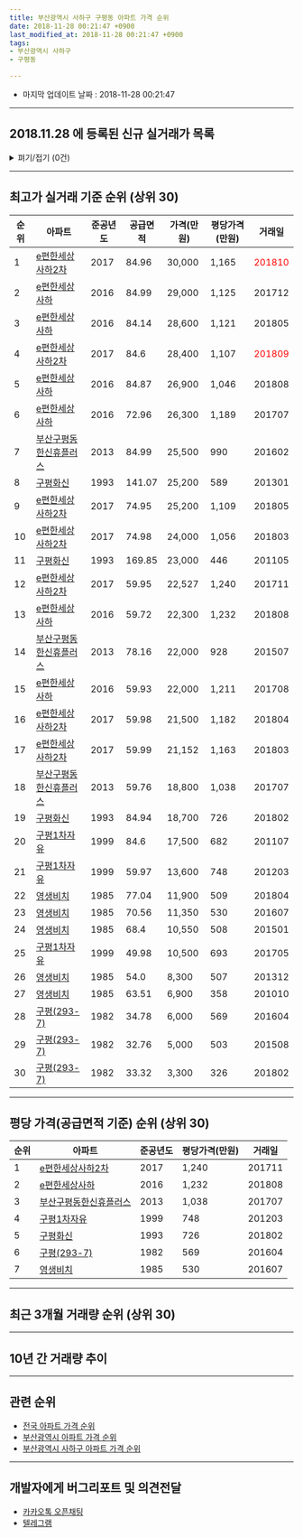 ```yaml
---
title: 부산광역시 사하구 구평동 아파트 가격 순위
date: 2018-11-28 00:21:47 +0900
last_modified_at: 2018-11-28 00:21:47 +0900
tags:
- 부산광역시 사하구
- 구평동

---
```


* 마지막 업데이트 날짜 : 2018-11-28 00:21:47

---

## 2018.11.28 에 등록된 신규 실거래가 목록

<details>
<summary>펴기/접기 (0건)</summary>
<div markdown="1">

|아파트|준공년도|공급면적|가격(만원)|평당가격(만원)|거래일|
|---|---|---|---|---|---|
|없음||||||


</div>
</details>

---

## 최고가 실거래 기준 순위 (상위 30)


|순위|아파트|준공년도|공급면적|가격(만원)|평당가격(만원)|거래일|
|---|---|---|---|---|---|---|
|1|[e편한세상사하2차](https://search.naver.com/search.naver?query=%EB%B6%80%EC%82%B0%EA%B4%91%EC%97%AD%EC%8B%9C+%EC%82%AC%ED%95%98%EA%B5%AC+%EA%B5%AC%ED%8F%89%EB%8F%99+e%ED%8E%B8%ED%95%9C%EC%84%B8%EC%83%81%EC%82%AC%ED%95%982%EC%B0%A8)|2017|84.96|30,000|1,165|<span style="color:red">201810</span>|
|2|[e편한세상사하](https://search.naver.com/search.naver?query=%EB%B6%80%EC%82%B0%EA%B4%91%EC%97%AD%EC%8B%9C+%EC%82%AC%ED%95%98%EA%B5%AC+%EA%B5%AC%ED%8F%89%EB%8F%99+e%ED%8E%B8%ED%95%9C%EC%84%B8%EC%83%81%EC%82%AC%ED%95%98)|2016|84.99|29,000|1,125|201712|
|3|[e편한세상사하](https://search.naver.com/search.naver?query=%EB%B6%80%EC%82%B0%EA%B4%91%EC%97%AD%EC%8B%9C+%EC%82%AC%ED%95%98%EA%B5%AC+%EA%B5%AC%ED%8F%89%EB%8F%99+e%ED%8E%B8%ED%95%9C%EC%84%B8%EC%83%81%EC%82%AC%ED%95%98)|2016|84.14|28,600|1,121|201805|
|4|[e편한세상사하2차](https://search.naver.com/search.naver?query=%EB%B6%80%EC%82%B0%EA%B4%91%EC%97%AD%EC%8B%9C+%EC%82%AC%ED%95%98%EA%B5%AC+%EA%B5%AC%ED%8F%89%EB%8F%99+e%ED%8E%B8%ED%95%9C%EC%84%B8%EC%83%81%EC%82%AC%ED%95%982%EC%B0%A8)|2017|84.6|28,400|1,107|<span style="color:red">201809</span>|
|5|[e편한세상사하](https://search.naver.com/search.naver?query=%EB%B6%80%EC%82%B0%EA%B4%91%EC%97%AD%EC%8B%9C+%EC%82%AC%ED%95%98%EA%B5%AC+%EA%B5%AC%ED%8F%89%EB%8F%99+e%ED%8E%B8%ED%95%9C%EC%84%B8%EC%83%81%EC%82%AC%ED%95%98)|2016|84.87|26,900|1,046|201808|
|6|[e편한세상사하](https://search.naver.com/search.naver?query=%EB%B6%80%EC%82%B0%EA%B4%91%EC%97%AD%EC%8B%9C+%EC%82%AC%ED%95%98%EA%B5%AC+%EA%B5%AC%ED%8F%89%EB%8F%99+e%ED%8E%B8%ED%95%9C%EC%84%B8%EC%83%81%EC%82%AC%ED%95%98)|2016|72.96|26,300|1,189|201707|
|7|[부산구평동한신휴플러스](https://search.naver.com/search.naver?query=%EB%B6%80%EC%82%B0%EA%B4%91%EC%97%AD%EC%8B%9C+%EC%82%AC%ED%95%98%EA%B5%AC+%EA%B5%AC%ED%8F%89%EB%8F%99+%EB%B6%80%EC%82%B0%EA%B5%AC%ED%8F%89%EB%8F%99%ED%95%9C%EC%8B%A0%ED%9C%B4%ED%94%8C%EB%9F%AC%EC%8A%A4)|2013|84.99|25,500|990|201602|
|8|[구평화신](https://search.naver.com/search.naver?query=%EB%B6%80%EC%82%B0%EA%B4%91%EC%97%AD%EC%8B%9C+%EC%82%AC%ED%95%98%EA%B5%AC+%EA%B5%AC%ED%8F%89%EB%8F%99+%EA%B5%AC%ED%8F%89%ED%99%94%EC%8B%A0)|1993|141.07|25,200|589|201301|
|9|[e편한세상사하2차](https://search.naver.com/search.naver?query=%EB%B6%80%EC%82%B0%EA%B4%91%EC%97%AD%EC%8B%9C+%EC%82%AC%ED%95%98%EA%B5%AC+%EA%B5%AC%ED%8F%89%EB%8F%99+e%ED%8E%B8%ED%95%9C%EC%84%B8%EC%83%81%EC%82%AC%ED%95%982%EC%B0%A8)|2017|74.95|25,200|1,109|201805|
|10|[e편한세상사하2차](https://search.naver.com/search.naver?query=%EB%B6%80%EC%82%B0%EA%B4%91%EC%97%AD%EC%8B%9C+%EC%82%AC%ED%95%98%EA%B5%AC+%EA%B5%AC%ED%8F%89%EB%8F%99+e%ED%8E%B8%ED%95%9C%EC%84%B8%EC%83%81%EC%82%AC%ED%95%982%EC%B0%A8)|2017|74.98|24,000|1,056|201803|
|11|[구평화신](https://search.naver.com/search.naver?query=%EB%B6%80%EC%82%B0%EA%B4%91%EC%97%AD%EC%8B%9C+%EC%82%AC%ED%95%98%EA%B5%AC+%EA%B5%AC%ED%8F%89%EB%8F%99+%EA%B5%AC%ED%8F%89%ED%99%94%EC%8B%A0)|1993|169.85|23,000|446|201105|
|12|[e편한세상사하2차](https://search.naver.com/search.naver?query=%EB%B6%80%EC%82%B0%EA%B4%91%EC%97%AD%EC%8B%9C+%EC%82%AC%ED%95%98%EA%B5%AC+%EA%B5%AC%ED%8F%89%EB%8F%99+e%ED%8E%B8%ED%95%9C%EC%84%B8%EC%83%81%EC%82%AC%ED%95%982%EC%B0%A8)|2017|59.95|22,527|1,240|201711|
|13|[e편한세상사하](https://search.naver.com/search.naver?query=%EB%B6%80%EC%82%B0%EA%B4%91%EC%97%AD%EC%8B%9C+%EC%82%AC%ED%95%98%EA%B5%AC+%EA%B5%AC%ED%8F%89%EB%8F%99+e%ED%8E%B8%ED%95%9C%EC%84%B8%EC%83%81%EC%82%AC%ED%95%98)|2016|59.72|22,300|1,232|201808|
|14|[부산구평동한신휴플러스](https://search.naver.com/search.naver?query=%EB%B6%80%EC%82%B0%EA%B4%91%EC%97%AD%EC%8B%9C+%EC%82%AC%ED%95%98%EA%B5%AC+%EA%B5%AC%ED%8F%89%EB%8F%99+%EB%B6%80%EC%82%B0%EA%B5%AC%ED%8F%89%EB%8F%99%ED%95%9C%EC%8B%A0%ED%9C%B4%ED%94%8C%EB%9F%AC%EC%8A%A4)|2013|78.16|22,000|928|201507|
|15|[e편한세상사하](https://search.naver.com/search.naver?query=%EB%B6%80%EC%82%B0%EA%B4%91%EC%97%AD%EC%8B%9C+%EC%82%AC%ED%95%98%EA%B5%AC+%EA%B5%AC%ED%8F%89%EB%8F%99+e%ED%8E%B8%ED%95%9C%EC%84%B8%EC%83%81%EC%82%AC%ED%95%98)|2016|59.93|22,000|1,211|201708|
|16|[e편한세상사하2차](https://search.naver.com/search.naver?query=%EB%B6%80%EC%82%B0%EA%B4%91%EC%97%AD%EC%8B%9C+%EC%82%AC%ED%95%98%EA%B5%AC+%EA%B5%AC%ED%8F%89%EB%8F%99+e%ED%8E%B8%ED%95%9C%EC%84%B8%EC%83%81%EC%82%AC%ED%95%982%EC%B0%A8)|2017|59.98|21,500|1,182|201804|
|17|[e편한세상사하2차](https://search.naver.com/search.naver?query=%EB%B6%80%EC%82%B0%EA%B4%91%EC%97%AD%EC%8B%9C+%EC%82%AC%ED%95%98%EA%B5%AC+%EA%B5%AC%ED%8F%89%EB%8F%99+e%ED%8E%B8%ED%95%9C%EC%84%B8%EC%83%81%EC%82%AC%ED%95%982%EC%B0%A8)|2017|59.99|21,152|1,163|201803|
|18|[부산구평동한신휴플러스](https://search.naver.com/search.naver?query=%EB%B6%80%EC%82%B0%EA%B4%91%EC%97%AD%EC%8B%9C+%EC%82%AC%ED%95%98%EA%B5%AC+%EA%B5%AC%ED%8F%89%EB%8F%99+%EB%B6%80%EC%82%B0%EA%B5%AC%ED%8F%89%EB%8F%99%ED%95%9C%EC%8B%A0%ED%9C%B4%ED%94%8C%EB%9F%AC%EC%8A%A4)|2013|59.76|18,800|1,038|201707|
|19|[구평화신](https://search.naver.com/search.naver?query=%EB%B6%80%EC%82%B0%EA%B4%91%EC%97%AD%EC%8B%9C+%EC%82%AC%ED%95%98%EA%B5%AC+%EA%B5%AC%ED%8F%89%EB%8F%99+%EA%B5%AC%ED%8F%89%ED%99%94%EC%8B%A0)|1993|84.94|18,700|726|201802|
|20|[구평1차자유](https://search.naver.com/search.naver?query=%EB%B6%80%EC%82%B0%EA%B4%91%EC%97%AD%EC%8B%9C+%EC%82%AC%ED%95%98%EA%B5%AC+%EA%B5%AC%ED%8F%89%EB%8F%99+%EA%B5%AC%ED%8F%891%EC%B0%A8%EC%9E%90%EC%9C%A0)|1999|84.6|17,500|682|201107|
|21|[구평1차자유](https://search.naver.com/search.naver?query=%EB%B6%80%EC%82%B0%EA%B4%91%EC%97%AD%EC%8B%9C+%EC%82%AC%ED%95%98%EA%B5%AC+%EA%B5%AC%ED%8F%89%EB%8F%99+%EA%B5%AC%ED%8F%891%EC%B0%A8%EC%9E%90%EC%9C%A0)|1999|59.97|13,600|748|201203|
|22|[영생비치](https://search.naver.com/search.naver?query=%EB%B6%80%EC%82%B0%EA%B4%91%EC%97%AD%EC%8B%9C+%EC%82%AC%ED%95%98%EA%B5%AC+%EA%B5%AC%ED%8F%89%EB%8F%99+%EC%98%81%EC%83%9D%EB%B9%84%EC%B9%98)|1985|77.04|11,900|509|201804|
|23|[영생비치](https://search.naver.com/search.naver?query=%EB%B6%80%EC%82%B0%EA%B4%91%EC%97%AD%EC%8B%9C+%EC%82%AC%ED%95%98%EA%B5%AC+%EA%B5%AC%ED%8F%89%EB%8F%99+%EC%98%81%EC%83%9D%EB%B9%84%EC%B9%98)|1985|70.56|11,350|530|201607|
|24|[영생비치](https://search.naver.com/search.naver?query=%EB%B6%80%EC%82%B0%EA%B4%91%EC%97%AD%EC%8B%9C+%EC%82%AC%ED%95%98%EA%B5%AC+%EA%B5%AC%ED%8F%89%EB%8F%99+%EC%98%81%EC%83%9D%EB%B9%84%EC%B9%98)|1985|68.4|10,550|508|201501|
|25|[구평1차자유](https://search.naver.com/search.naver?query=%EB%B6%80%EC%82%B0%EA%B4%91%EC%97%AD%EC%8B%9C+%EC%82%AC%ED%95%98%EA%B5%AC+%EA%B5%AC%ED%8F%89%EB%8F%99+%EA%B5%AC%ED%8F%891%EC%B0%A8%EC%9E%90%EC%9C%A0)|1999|49.98|10,500|693|201705|
|26|[영생비치](https://search.naver.com/search.naver?query=%EB%B6%80%EC%82%B0%EA%B4%91%EC%97%AD%EC%8B%9C+%EC%82%AC%ED%95%98%EA%B5%AC+%EA%B5%AC%ED%8F%89%EB%8F%99+%EC%98%81%EC%83%9D%EB%B9%84%EC%B9%98)|1985|54.0|8,300|507|201312|
|27|[영생비치](https://search.naver.com/search.naver?query=%EB%B6%80%EC%82%B0%EA%B4%91%EC%97%AD%EC%8B%9C+%EC%82%AC%ED%95%98%EA%B5%AC+%EA%B5%AC%ED%8F%89%EB%8F%99+%EC%98%81%EC%83%9D%EB%B9%84%EC%B9%98)|1985|63.51|6,900|358|201010|
|28|[구평(293-7)](https://search.naver.com/search.naver?query=%EB%B6%80%EC%82%B0%EA%B4%91%EC%97%AD%EC%8B%9C+%EC%82%AC%ED%95%98%EA%B5%AC+%EA%B5%AC%ED%8F%89%EB%8F%99+%EA%B5%AC%ED%8F%89%28293-7%29)|1982|34.78|6,000|569|201604|
|29|[구평(293-7)](https://search.naver.com/search.naver?query=%EB%B6%80%EC%82%B0%EA%B4%91%EC%97%AD%EC%8B%9C+%EC%82%AC%ED%95%98%EA%B5%AC+%EA%B5%AC%ED%8F%89%EB%8F%99+%EA%B5%AC%ED%8F%89%28293-7%29)|1982|32.76|5,000|503|201508|
|30|[구평(293-7)](https://search.naver.com/search.naver?query=%EB%B6%80%EC%82%B0%EA%B4%91%EC%97%AD%EC%8B%9C+%EC%82%AC%ED%95%98%EA%B5%AC+%EA%B5%AC%ED%8F%89%EB%8F%99+%EA%B5%AC%ED%8F%89%28293-7%29)|1982|33.32|3,300|326|201802|


---

## 평당 가격(공급면적 기준) 순위 (상위 30)


|순위|아파트|준공년도|평당가격(만원)|거래일|
|---|---|---|---|---|
|1|[e편한세상사하2차](https://search.naver.com/search.naver?query=%EB%B6%80%EC%82%B0%EA%B4%91%EC%97%AD%EC%8B%9C+%EC%82%AC%ED%95%98%EA%B5%AC+%EA%B5%AC%ED%8F%89%EB%8F%99+e%ED%8E%B8%ED%95%9C%EC%84%B8%EC%83%81%EC%82%AC%ED%95%982%EC%B0%A8)|2017|1,240|201711|
|2|[e편한세상사하](https://search.naver.com/search.naver?query=%EB%B6%80%EC%82%B0%EA%B4%91%EC%97%AD%EC%8B%9C+%EC%82%AC%ED%95%98%EA%B5%AC+%EA%B5%AC%ED%8F%89%EB%8F%99+e%ED%8E%B8%ED%95%9C%EC%84%B8%EC%83%81%EC%82%AC%ED%95%98)|2016|1,232|201808|
|3|[부산구평동한신휴플러스](https://search.naver.com/search.naver?query=%EB%B6%80%EC%82%B0%EA%B4%91%EC%97%AD%EC%8B%9C+%EC%82%AC%ED%95%98%EA%B5%AC+%EA%B5%AC%ED%8F%89%EB%8F%99+%EB%B6%80%EC%82%B0%EA%B5%AC%ED%8F%89%EB%8F%99%ED%95%9C%EC%8B%A0%ED%9C%B4%ED%94%8C%EB%9F%AC%EC%8A%A4)|2013|1,038|201707|
|4|[구평1차자유](https://search.naver.com/search.naver?query=%EB%B6%80%EC%82%B0%EA%B4%91%EC%97%AD%EC%8B%9C+%EC%82%AC%ED%95%98%EA%B5%AC+%EA%B5%AC%ED%8F%89%EB%8F%99+%EA%B5%AC%ED%8F%891%EC%B0%A8%EC%9E%90%EC%9C%A0)|1999|748|201203|
|5|[구평화신](https://search.naver.com/search.naver?query=%EB%B6%80%EC%82%B0%EA%B4%91%EC%97%AD%EC%8B%9C+%EC%82%AC%ED%95%98%EA%B5%AC+%EA%B5%AC%ED%8F%89%EB%8F%99+%EA%B5%AC%ED%8F%89%ED%99%94%EC%8B%A0)|1993|726|201802|
|6|[구평(293-7)](https://search.naver.com/search.naver?query=%EB%B6%80%EC%82%B0%EA%B4%91%EC%97%AD%EC%8B%9C+%EC%82%AC%ED%95%98%EA%B5%AC+%EA%B5%AC%ED%8F%89%EB%8F%99+%EA%B5%AC%ED%8F%89%28293-7%29)|1982|569|201604|
|7|[영생비치](https://search.naver.com/search.naver?query=%EB%B6%80%EC%82%B0%EA%B4%91%EC%97%AD%EC%8B%9C+%EC%82%AC%ED%95%98%EA%B5%AC+%EA%B5%AC%ED%8F%89%EB%8F%99+%EC%98%81%EC%83%9D%EB%B9%84%EC%B9%98)|1985|530|201607|


---

## 최근 3개월 거래량 순위 (상위 30)


<div style="width:100%;">
    <canvas id="deal_count_ranking" height="250"></canvas>
</div>


<script>
new Chart(document.getElementById("deal_count_ranking"), {
    type: 'horizontalBar',
    data: {
        labels: ['e편한세상사하', '구평화신', 'e편한세상사하2차', '부산구평동한신휴플러스', '구평1차자유', '영생비치'],
        datasets: [{
            label: '실거래 수',
            data: [7, 5, 5, 4, 2, 1],
            borderColor: "rgba(255, 0, 128, 1)",
            backgroundColor: "rgba(255, 0, 128, 0.5)",
            fill: false,
        }]
    },
    options: {
        responsive: true,
        title: {
            display: true,
            text: '최근 3개월 거래량 순위'
        },
        tooltips: {
            mode: 'index',
            intersect: false,
            callbacks: {
                title: function(tooltipItems, data) {
                    return "실거래 수:";
                },
                label: function(tooltipItem, data) {
                    return data.labels[tooltipItem.index] + ": " + tooltipItem.xLabel;
                }
            }
        },
        hover: {
            mode: 'nearest',
            intersect: true
        },
        scales: {
            xAxes: [{
                display: true,
                scaleLabel: {
                    display: true,
                    labelString: '실거래 수'
                },
                ticks: {
                    suggestedMin: 0,
                }
            }],
            yAxes: [{
                display: true,
                ticks: {
                    autoSkip: false,
                    callback: function(value, index, values) {
                        if (value.length > 15)
                            return value.substr(0, 13) + "...";
                        else
                            return value;
                    }
                },
                scaleLabel: {
                    display: false,
                }
            }]
        }
    }
});

</script>


---

## 10년 간 거래량 추이


<div style="width:100%;">
    <canvas id="deal_progress" height="250"></canvas>
</div>

<script>
new Chart(document.getElementById("deal_progress"), {
    type: 'line',
    data: {
        labels: ['200811','200812','200901','200902','200903','200904','200905','200906','200907','200908','200909','200910','200911','200912','201001','201002','201003','201004','201005','201006','201007','201008','201009','201010','201011','201012','201101','201102','201103','201104','201105','201106','201107','201108','201109','201110','201111','201112','201201','201202','201203','201204','201205','201206','201207','201208','201209','201210','201211','201212','201301','201302','201303','201304','201305','201306','201307','201308','201309','201310','201311','201312','201401','201402','201403','201404','201405','201406','201407','201408','201409','201410','201411','201412','201501','201502','201503','201504','201505','201506','201507','201508','201509','201510','201511','201512','201601','201602','201603','201604','201605','201606','201607','201608','201609','201610','201611','201612','201701','201702','201703','201704','201705','201706','201707','201708','201709','201710','201711','201712','201801','201802','201803','201804','201805','201806','201807','201808','201809','201810','201811'],
        datasets: [{
            label: '실거래 수',
            pointRadius: 1,
            data: [2, 5, 4, 9, 11, 7, 5, 6, 8, 6, 7, 9, 18, 3, 8, 7, 14, 11, 5, 10, 10, 8, 7, 14, 1, 6, 3, 1, 8, 4, 7, 3, 5, 5, 2, 8, 4, 3, 2, 4, 8, 2, 5, 3, 3, 1, 1, 3, 4, 2, 5, 5, 7, 14, 6, 13, 10, 2, 6, 8, 4, 6, 8, 6, 4, 8, 6, 13, 7, 4, 10, 12, 8, 8, 9, 11, 13, 14, 6, 7, 7, 7, 7, 19, 10, 7, 4, 13, 8, 17, 3, 5, 10, 13, 16, 20, 14, 5, 4, 7, 15, 10, 13, 6, 11, 16, 10, 10, 14, 6, 7, 7, 13, 11, 17, 5, 5, 7, 9, 11, 4],
            borderColor: "rgba(255, 201, 14, 1)",
            backgroundColor: "rgba(255, 201, 14, 0.5)",
            fill: true,
        }]
    },
    options: {
        responsive: true,
        title: {
            display: true,
            text: '10년간 거래량 추이'
        },
        tooltips: {
            mode: 'index',
            intersect: false,
        },
        hover: {
            mode: 'nearest',
            intersect: true
        },
        scales: {
            xAxes: [{
                display: true,
                scaleLabel: {
                    display: true,
                    labelString: '년/월'
                }
            }],
            yAxes: [{
                display: true,
                ticks: {
                    suggestedMin: 0,
                },
                scaleLabel: {
                    display: true,
                    labelString: '실거래 수'
                }
            }]
        }
    }
});

</script>


---

## 관련 순위

- [전국 아파트 가격 순위](https://inasie.github.io/apt-ranking/전국)
- [부산광역시 아파트 가격 순위](https://inasie.github.io/apt-ranking/부산광역시)
- [부산광역시 사하구 아파트 가격 순위](https://inasie.github.io/apt-ranking/부산광역시-사하구)


---

## 개발자에게 버그리포트 및 의견전달

- [카카오톡 오픈채팅](https://open.kakao.com/o/gLJUAP4)
- [텔레그램](https://t.me/inasie)

